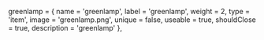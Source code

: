 greenlamp = { name = 'greenlamp', label = 'greenlamp', weight = 2, type = 'item', image = 'greenlamp.png', unique = false, useable = true, shouldClose = true, description = 'greenlamp' },
